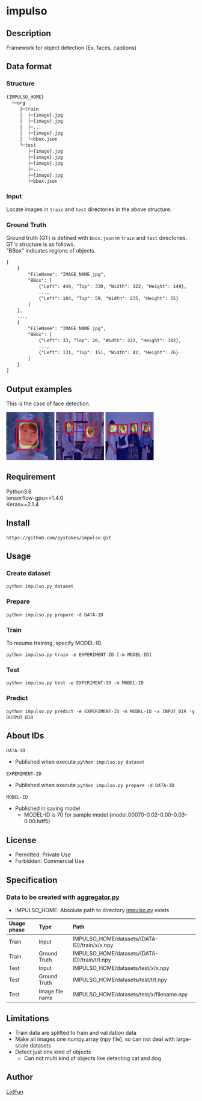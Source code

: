 # __impulso__

## Description
Framework for object detection (Ex. faces, captions)  

## Data format
### Structure

```
{IMPULSO_HOME}
  └─org
     ├─train
     │  ├─{image}.jpg
     │  ├─{image}.jpg
     │  ├─...
     │  ├─{image}.jpg
     │  └─bbox.json
     └─test
        ├─{image}.jpg
        ├─{image}.jpg
        ├─{image}.jpg
        ├─...
        ├─{image}.jpg
        └─bbox.json
```

### Input
Locate images in `train` and `test` directories in the above structure.  

### Ground Truth
Ground truth (GT) is defined with `bbox.json` in `train` and `test` directories.  
GT's structure is as follows.  
"BBox" indicates regions of objects.

```
[
    {
        "FileName": "IMAGE_NAME.jpg",
        "BBox": [
            {"Left": 449, "Top": 330, "Width": 122, "Height": 149},
            ...,
            {"Left": 104, "Top": 59, "Width": 235, "Height": 55}
        ]
    },
    ...,
    {
        "FileName": "IMAGE_NAME.jpg",
        "BBox": [
            {"Left": 33, "Top": 20, "Width": 222, "Height": 382},
            ...,
            {"Left": 131, "Top": 151, "Width": 42, "Height": 76}
        ]
    }
]
```

## Output examples
This is the case of face detection.  

![Sample1](https://github.com/pystokes/impulso/blob/master/tmp/output/figures/hamabe_minami_1.jpg)
![Sample2](https://github.com/pystokes/impulso/blob/master/tmp/output/figures/hamabe_minami_2.jpg)
![Sample3](https://github.com/pystokes/impulso/blob/master/tmp/output/figures/hamabe_minami_3.jpg)

## Requirement
Python3.6  
tensorflow-gpu==1.4.0  
Keras==2.1.4  

## Install
```
https://github.com/pystokes/impulso.git
```

## Usage
### Create dataset
```
python impulso.py dataset
```

### Prepare
```
python impulso.py prepare -d DATA-ID
```

### Train
To resume training, specify MODEL-ID.
```
python impulso.py train -e EXPERIMENT-ID [-m MODEL-ID]
```

### Test
```
python impulso.py test -e EXPERIMENT-ID -m MODEL-ID
```

### Predict
```
python impulso.py predict -e EXPERIMENT-ID -m MODEL-ID -x INPUT_DIR -y OUTPUT_DIR
```

## About IDs
`DATA-ID`  
- Published when execute `python impulso.py dataset`

`EXPERIMENT-ID`  
- Published when execute `python impulso.py prepare -d DATA-ID`

`MODEL-ID`  
- Published in saving model
  - MODEL-ID is 70 for sample model (model.00070-0.02-0.00-0.03-0.00.hdf5)

## License
- Permitted: Private Use  
- Forbidden: Commercial Use  

## Specification
### Data to be created with [aggregator.py](https://github.com/pystokes/impulso/blob/master/src/aggregator.py)
- IMPULSO_HOME: Absolute path to directory [impulso.py](https://github.com/pystokes/impulso/blob/master/impulso.py) exists

|Usage phase|Type|Path|
|:---|:---|:---|
|Train|Input|IMPULSO_HOME/datasets/{DATA-ID}/train/x/x.npy
|Train|Ground Truth|IMPULSO_HOME/datasets/{DATA-ID}/train/t/t.npy
|Test|Input|IMPULSO_HOME/datasets/test/x/x.npy
|Test|Ground Truth|IMPULSO_HOME/datasets/test/t/t.npy
|Test|Image file name|IMPULSO_HOME/datasets/test/x/filename.npy

## Limitations
- Train data are splitted to train and validation data
- Make all images one numpy.array (npy file), so can not deal with large-scale datasets
- Detect just one kind of objects
  - Can not multi kind of objects like detecting cat and dog

## Author
[LotFun](https://github.com/pystokes)
